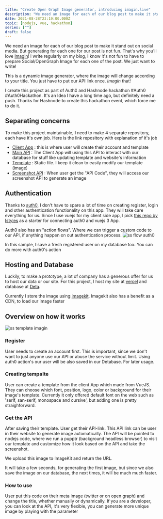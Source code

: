 ```yaml
---
title: "Create Open Graph Image generator, introducing imagin.live"
description: "We need an image for each of our blog post to make it stand out on social media. But generating for each one for our post is not fun. That's why you'll love Imagin. It's a post about how I make Imagin, dynamic open graph image generator"
date: 2021-08-28T23:19:00.000Z
topic: [nodejs, vue, hackathon]
series: [""]
draft: false
---
```

We need an image for each of our blog post to make it stand out on social media. But generating for each one for our post is not fun. That's why you'll love [Imagin](https://imagin.live/about)! I write regularly on my blog, I know it's not fun to have to prepare Social/OpenGraph Image for each one of the post. We just want to write! 

This is a dynamic image generator, where the image will change according to your title. You just have to put our API link once. *Imagin* that!

I create this project as part of Auth0 and Hashnode hackathon #Auth0  #Auth0Hackathon. It's an Idea I have a long time ago, but definitely need a push. Thanks for Hashnode to create this hackathon event, which force me to do it.














## Separating concerns

To make this project maintainable, I need to make 4 separate repository, each have it's own job. Here is the link repository with explanation of it's job

- [Client App](https://github.com/hilmanski/imagin-web) : this is where user will create their account and template
- [Main API](https://github.com/hilmanski/imagin-API) : The Client App will using this API to interact with our database for stuff like updating template and website's information
- [Template](https://github.com/hilmanski/imagin-template) :  Static file. I keep it clean to easily modify our template (image)
- [Screenshot API](https://github.com/hilmanski/imagin-screenshot) : When user get the "API Code", they will access our screenshot API to generate an image

## Authentication

Thanks to [auth0](https://auth0.com/), I don't have to spare a lot of time on creating register, login and other authentication functionality on this app. They will take care everything for us. Since I use vuejs for my client side app, I pick [this repo by Istyles](https://github.com/lstyles/vue3-auth0-sample/) as a starter for connecting auth0 and vuejs 3 App.

Auth0 also has an "action flows". Where we can trigger a custom code to our API, if anything happen on out authentication process.
![ss flow auth0](https://i.ibb.co/2cTy2xP/Screen-Shot-2021-08-30-at-7-10-35-AM.png)

In this sample, I save a fresh registered user on my database too.
You can do more with auth0's action

## Hosting and Database

Luckily, to make a prototype, a lot of company has a generous offer for us to host our data or our site. For this project, I host my site at [vercel](https://vercel.com/) and database at [Deta](deta.sh).

Currently I store the image using [imagekit](https://imagekit.io/). Imagekit also has a benefit as a CDN, to load our image faster

## Overview on how it works

![ss template imagin](https://i.ibb.co/rdCJcJb/Screen-Shot-2021-08-30-at-6-58-08-AM.png)

### Register
User needs to create an account first. This is  important, since we don't want to just anyone use our API or abuse the service without limit. Using auth0 action's our user will be also saved in our Detabase. For later usage.

### Creating tempalte
User can create a template from the client App which made from VueJS.  They can choose which font, position, logo, color or background for their image's template. Currently it only offered default font on the web such as 'serif, san-serif, monospace and cursive', but adding one is pretty straighforward.

### Get the API
After saving their template. User get their API-link. This API link can be user in their website to generate image automatically. The API will be pointed to nodejs code, where we run a pupptr (background headless browser) to visit our template and customize how it look based on the API and take the screenshot. 

We upload this image to ImageKit and return the URL. 

It will take a few seconds, for generating the first image, but since we also save the image on our database, the next times, it will be much much faster.

### How to use
User put this code on their meta image (twitter or on open graph) and change the title, whether manually or dynamically. 
If you are a developer, you can look at the API, it's very flexible, you can generate more unique image by playing with the parameter


